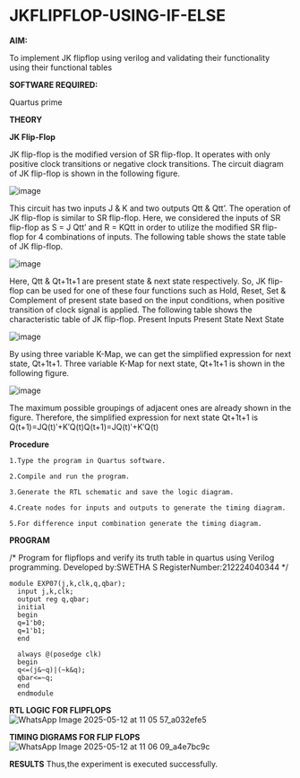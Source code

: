 # JKFLIPFLOP-USING-IF-ELSE

**AIM:** 

To implement  JK flipflop using verilog and validating their functionality using their functional tables

**SOFTWARE REQUIRED:**

Quartus prime

**THEORY**

**JK Flip-Flop**

JK flip-flop is the modified version of SR flip-flop. It operates with only positive clock transitions or negative clock transitions. The circuit diagram of JK flip-flop is shown in the following figure.

![image](https://github.com/naavaneetha/JKFLIPFLOP-USING-IF-ELSE/assets/154305477/a649c30b-232b-4558-b188-fd6c09845180)


This circuit has two inputs J & K and two outputs Qtt & Qtt’. The operation of JK flip-flop is similar to SR flip-flop. Here, we considered the inputs of SR flip-flop as S = J Qtt’ and R = KQtt in order to utilize the modified SR flip-flop for 4 combinations of inputs. The following table shows the state table of JK flip-flop.

![image](https://github.com/naavaneetha/JKFLIPFLOP-USING-IF-ELSE/assets/154305477/c4360742-e8a8-4937-b089-c46c0433f9a3)

 
Here, Qtt & Qt+1t+1 are present state & next state respectively. So, JK flip-flop can be used for one of these four functions such as Hold, Reset, Set & Complement of present state based on the input conditions, when positive transition of clock signal is applied. The following table shows the characteristic table of JK flip-flop. Present Inputs Present State Next State
 
![image](https://github.com/naavaneetha/JKFLIPFLOP-USING-IF-ELSE/assets/154305477/6c275261-a6d5-4c37-a3a7-1e88ca11c4cd)

By using three variable K-Map, we can get the simplified expression for next state, Qt+1t+1. Three variable K-Map for next state, Qt+1t+1 is shown in the following figure.
 
![image](https://github.com/naavaneetha/JKFLIPFLOP-USING-IF-ELSE/assets/154305477/5174f41b-0ce0-4329-a372-6d1943ea6673)

The maximum possible groupings of adjacent ones are already shown in the figure. Therefore, the simplified expression for next state Qt+1t+1 is Q(t+1)=JQ(t)′+K′Q(t)Q(t+1)=JQ(t)′+K′Q(t)

**Procedure**

```
1.Type the program in Quartus software.

2.Compile and run the program.

3.Generate the RTL schematic and save the logic diagram.

4.Create nodes for inputs and outputs to generate the timing diagram.

5.For difference input combination generate the timing diagram.
```

**PROGRAM**

/* Program for flipflops and verify its truth table in quartus using Verilog programming. Developed by:SWETHA S RegisterNumber:212224040344
*/
```
module EXP07(j,k,clk,q,qbar);
  input j,k,clk;
  output reg q,qbar;
  initial 
  begin
  q=1'b0;
  q=1'b1;
  end 

  always @(posedge clk)
  begin 
  q<=(j&~q)|(~k&q);
  qbar<=~q;
  end
  endmodule
```

**RTL LOGIC FOR FLIPFLOPS**
![WhatsApp Image 2025-05-12 at 11 05 57_a032efe5](https://github.com/user-attachments/assets/795dbb53-7c83-4815-8c31-0fb379546906)


**TIMING DIGRAMS FOR FLIP FLOPS**
![WhatsApp Image 2025-05-12 at 11 06 09_a4e7bc9c](https://github.com/user-attachments/assets/17c40261-7cac-4c7e-b59a-2feeb1529263)


**RESULTS**
Thus,the experiment is executed successfully.
